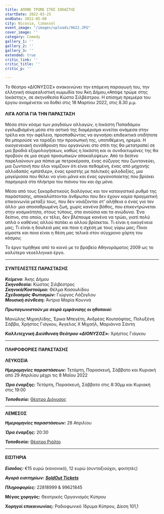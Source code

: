 ```yaml
---
title: ΑΠΟΨΕ ΤΡΩΜΕ ΣΤΗΣ ΙΟΚΑΣΤΗΣ
startDate: 2022-03-25
endDate: 2022-05-08
city: Nicosia, limassol
event_image: "/images/uploads/9622.JPG"
cover_image: ''
category: Comedy
gallery_1: ''
gallery_2: ''
gallery_3: ''
extended: true
critic_link: ''
critic_title: ''
critic_p: ''

---
```

Το θέατρο «ΔΙΟΝΥΣΟΣ» ανακοινώνει την επόμενη παραγωγή του, την ελληνική σουρεαλιστική κωμωδία του Άκη Δήμου,«Απόψε τρώμε στης Ιοκάστης», σε σκηνοθεσία Κώστα Σιλβέστρου. Η επίσημη πρεμιέρα του έργου αναμένεται να δοθεί στις 18 Μαρτίου 2022, στις 8.30 μ.μ.

#### ΛΙΓΑ ΛΟΓΙΑ ΓΙΑ ΤΗΝ ΠΑΡΑΣΤΑΣΗ

Μέσα στον κόσμο των ραγδαίων αλλαγών, η Ιοκάστη Παπαδάμου εγκλωβισμένη μέσα στο αστικό της διαμέρισμα κινείται ανάμεσα στην τρέλα και την αφέλεια, προσπαθώντας να αγνοήσει επιδεικτικά οτιδήποτε θα μπορούσε να ταράξει την προσωπική της, υποτιθέμενη, ηρεμία. Η οικογενειακή συνάθροιση που οργανώνει στο σπίτι της θα μετατραπεί σε μια βραδιά εξομολογήσεων, καθώς η Ιοκάστη και οι συνδαιτυμόνες της θα προβούν σε μια σειρά προσωπικών αποκαλύψεων. Από το δείπνο παρελαύνουν μια πάπια με πετροκέρασα, ένας σύζυγος που ζωντανεύει, μια ζωντανή που όλοι νομίζουν ότι είναι πεθαμένη, ένας από μηχανής αλλοδαπός «μπάτλερ», ένας εραστής με πολιτικές φιλοδοξίες, μια μαγείρισσα που θέλει να γίνει μάνα και ένας οργανοπαίκτης που βρίσκει παρηγοριά στα πλήκτρα του πιάνου του και όχι μόνο.

Μέσα από τους ξεκαρδιστικούς διαλόγους και τον καταιγιστικό ρυθμό της παράστασης, αποκαλύπτονται άνθρωποι που δεν έχουν καμία πραγματική επικοινωνία μεταξύ τους, που δεν νοιάζονται στ’ αλήθεια ο ένας για τον άλλο· μια αποσαθρωμένη ζωή, χωρίς κανένα βάθος, που επικεντρώνεται στην κοσμικότητα, στους τύπους, στα ανούσια και τα ανώδυνα. Ένα δείπνο, στο οποίο, εν τέλει, δεν βλέπουμε κανένα να τρώει, γιατί πολύ απλά ο καθένας αλλού πατάει κι αλλού βρίσκεται. Τι είναι η οικογένεια μας; Τι είναι η δουλειά μας και ποια η σχέση με τους γύρω μας; Ποιοι είμαστε και ποια είναι η θέση μας τελικά στον σύγχρονο χάρτη του κόσμου;

Το έργο τιμήθηκε από το κοινό με το βραβείο Αθηνοράματος 2009 ως το καλύτερο νεοελληνικό έργο.

***

#### ΣΥΝΤΕΛΕΣΤΕΣ ΠΑΡΑΣΤΑΣΗΣ

**_Κείμενο_**: Άκης Δήμου  
**_Σκηνοθεσία:_** Κώστας Σιλβέστρος  
**_Σκηνικά/Κοστούμια:_** Θέλμα Κασουλίδου  
**_Σχεδιασμός Φωτισμών:_** Γιώργος Λάζογλου  
**_Μουσική σύνθεση:_** Άντρια Μαρία Κουννά

**_Πρωταγωνιστούν με σειρά εμφάνισης οι ηθοποιοί:_**

Μανώλης Μιχαηλίδης, Έρικα Μπεγέτη, Ανδρέας Κουτσόφτας, Πολυξένη Σάββα, Χρήστος Γιάγκου, Άγγελος Χ ́Μιχαήλ, Μαριάννα Σάντη

**_Καλλιτεχνική Διεύθυνση Θεάτρου «ΔΙΟΝΥΣΟΣ»:_** Χρήστος Γιάγκου

***

#### ΠΛΗΡΟΦΟΡΙΕΣ ΠΑΡΑΣΤΑΣΗΣ

**ΛΕΥΚΩΣΙΑ**

**_Ημερομηνίες παραστάσεων:_** Τετάρτη, Παρασκευή, Σάββατο και Κυριακή από 29 Απριλίου μέχρι τις 8 Μαΐου 2022

**_Ώρα έναρξης:_** Τετάρτη, Παρασκευή, Σάββατο στις 8:30μμ και Κυριακή στις 19:00

**_Τοποθεσία:_** [Θέατρο Διόνυσος](https://www.google.com/maps/place/%CE%B8%CE%B5%CE%B1%CF%84%CF%81%CE%BF+%CE%94%CE%B9%CE%BF%CE%BD%CF%85%CF%83%CE%BF%CF%82/@35.1686311,33.3556973,17z/data=!3m1!4b1!4m5!3m4!1s0x14de175732dbde29:0x4af3518ddb9b13c2!8m2!3d35.1686267!4d33.357886)

***

**​ΛΕΜΕΣΟΣ**

**_Ημερομηνίες παραστάσεων:_** 28 Απριλίου

**_Ώρα έναρξης:_** 20:30

**_Τοποθεσία:_** [Θέατρο Ριάλτο](https://www.google.com/maps/place/Rialto+Theatre/@34.6795663,33.0436127,17z/data=!3m1!4b1!4m5!3m4!1s0x14e7331ab1ec9197:0xdf6e42bed1d077b1!8m2!3d34.6795619!4d33.0458014)

***

#### ΕΙΣΙΤΗΡΙΑ

**_Είσοδος:_** €15 ευρώ (κανονικό), 12 ευρώ (συνταξιούχοι, φοιτητές)

**_Αγορά εισιτηρίων:_** [**_SoldOut Tickets_**](https://www.soldoutticketbox.com/en/home)

**_Πληροφορίες:_** 22818999 & 99621845

**Μέγας χορηγός:** Θεατρικός Οργανισμός Κύπρου

**Χορηγοί επικοινωνίας:** Ραδιοφωνικό Ίδρυμα Κύπρου, Δίεση 101,1